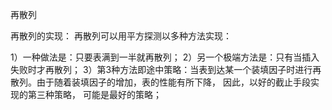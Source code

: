 再散列

再散列的实现：
再散列可以用平方探测以多种方法实现：

1）一种做法是：只要表满到一半就再散列；
2）另一个极端方法是：只有当插入失败时才再散列；
3）第3种方法即途中策略：当表到达某一个装填因子时进行再散列。由于随着装填因子的增加，表的性能有所下降，
因此，以好的截止手段实现的第三种策略， 可能是最好的策略；
